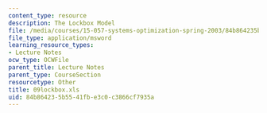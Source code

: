 ```yaml
---
content_type: resource
description: The Lockbox Model
file: /media/courses/15-057-systems-optimization-spring-2003/84b864235b5541fbe3c0c3866cf7935a_09lockbox.xls
file_type: application/msword
learning_resource_types:
- Lecture Notes
ocw_type: OCWFile
parent_title: Lecture Notes
parent_type: CourseSection
resourcetype: Other
title: 09lockbox.xls
uid: 84b86423-5b55-41fb-e3c0-c3866cf7935a
---
```


